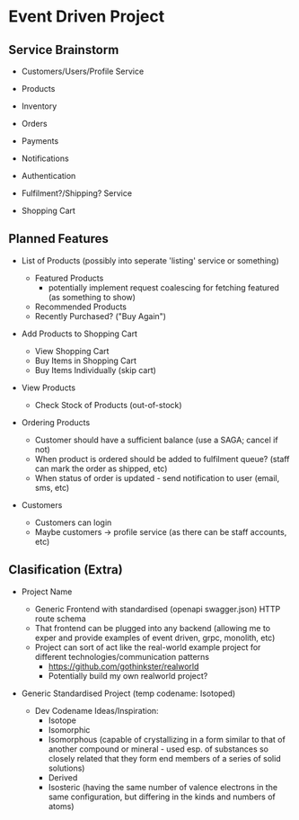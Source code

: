 # Event Driven Project

## Service Brainstorm

* Customers/Users/Profile Service

* Products

* Inventory

* Orders

* Payments

* Notifications

* Authentication

* Fulfilment?/Shipping? Service

* Shopping Cart

## Planned Features

* List of Products (possibly into seperate 'listing' service or something)
  * Featured Products
    * potentially implement request coalescing for fetching featured (as something to show)
  * Recommended Products
  * Recently Purchased? ("Buy Again")

* Add Products to Shopping Cart
  * View Shopping Cart
  * Buy Items in Shopping Cart
  * Buy Items Individually (skip cart)

* View Products
  * Check Stock of Products (out-of-stock)

* Ordering Products
  * Customer should have a sufficient balance (use a SAGA; cancel if not)
  * When product is ordered should be added to fulfilment queue? (staff can mark the order as shipped, etc)
  * When status of order is updated - send notification to user (email, sms, etc)

* Customers
  * Customers can login
  * Maybe customers -> profile service (as there can be staff accounts, etc)

## Clasification (Extra)

* Project Name
  * Generic Frontend with standardised (openapi swagger.json) HTTP route schema
  * That frontend can be plugged into any backend (allowing me to exper and provide examples of event driven, grpc, monolith, etc)
  * Project can sort of act like the real-world example project for different technologies/communication patterns
    * https://github.com/gothinkster/realworld
    * Potentially build my own realworld project?

* Generic Standardised Project (temp codename: Isotoped)
  * Dev Codename Ideas/Inspiration:
    * Isotope
    * Isomorphic
    * Isomorphous (capable of crystallizing in a form similar to that of another compound or mineral - used esp. of substances so closely related that they form end members of a series of solid solutions)
    * Derived
    * Isosteric (having the same number of valence electrons in the same configuration, but differing in the kinds and numbers of atoms)